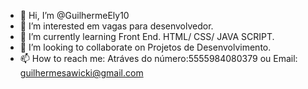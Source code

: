 - 👋 Hi, I’m @GuilhermeEly10
- 👀 I’m interested em vagas para desenvolvedor.
- 🌱 I’m currently learning Front End. HTML/ CSS/ JAVA SCRIPT.
- 💞️ I’m looking to collaborate on  Projetos de Desenvolvimento.
- 📫 How to reach me: Atráves do número:5555984080379 ou Email: guilhermesawicki@gmail.com

<!---
GuilhermeEly10/GuilhermeEly10 is a ✨ special ✨ repository because its `README.md` (this file) appears on your GitHub profile.
You can click the Preview link to take a look at your changes.
--->
